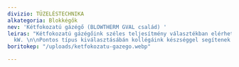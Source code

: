 ```yaml
---
divizio: TÜZELÉSTECHNIKA
alkategoria: Blokkégők
nev: 'Kétfokozatú gázégő (BLOWTHERM GVAL család) '
leiras: "Kétfokozatú gázégőink széles teljesítmény választékban elérhetőek: 18 - 1774
  kW. \n\nPontos típus kiválasztásábán kollégáink készséggel segítenek! "
boritokep: "/uploads/ketfokozatu-gazego.webp"

---
```

